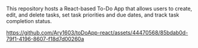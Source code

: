 This repository hosts a React-based To-Do App that allows users to create, edit, and delete tasks, set task priorities and due dates, and track task completion status.



https://github.com/Ary1603/toDoApp-react/assets/44470568/85bdab0d-79f1-4196-8607-f18d7d00260a

